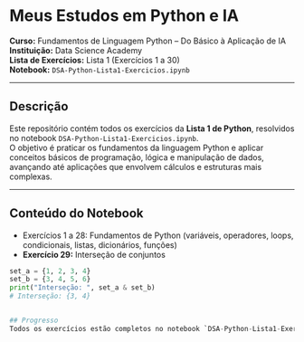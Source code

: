 # Meus Estudos em Python e IA

**Curso:** Fundamentos de Linguagem Python – Do Básico à Aplicação de IA  
**Instituição:** Data Science Academy  
**Lista de Exercícios:** Lista 1 (Exercícios 1 a 30)  
**Notebook:** `DSA-Python-Lista1-Exercicios.ipynb`

---

## Descrição
Este repositório contém todos os exercícios da **Lista 1 de Python**, resolvidos no notebook `DSA-Python-Lista1-Exercicios.ipynb`.  
O objetivo é praticar os fundamentos da linguagem Python e aplicar conceitos básicos de programação, lógica e manipulação de dados, avançando até aplicações que envolvem cálculos e estruturas mais complexas.

---

## Conteúdo do Notebook
- Exercícios 1 a 28: Fundamentos de Python (variáveis, operadores, loops, condicionais, listas, dicionários, funções)  
- **Exercício 29:** Interseção de conjuntos  
```python
set_a = {1, 2, 3, 4}
set_b = {3, 4, 5, 6}
print("Interseção: ", set_a & set_b)
# Interseção: {3, 4}


## Progresso
Todos os exercícios estão completos no notebook `DSA-Python-Lista1-Exercicios.ipynb`.
